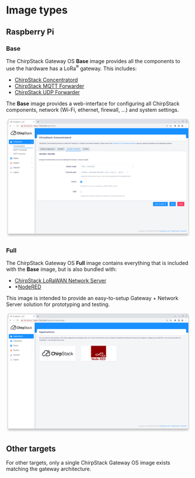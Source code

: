 # Image types

## Raspberry Pi

### Base

The ChirpStack Gateway OS **Base** image provides all the components to use
the hardware has a LoRa<sup>&reg;</sup> gateway. This includes:

- [ChirpStack Concentratord](../chirpstack-concentratord/index.md)
- [ChirpStack MQTT Forwarder](../chirpstack-mqtt-forwarder/index.md)
- [ChirpStack UDP Forwarder](https://github.com/chirpstack/chirpstack-udp-forwarder/)

The **Base** image provides a web-interface for configuring all ChirpStack
components, network (Wi-Fi, ethernet, firewall, ...) and system settings.

![gateway-config](gateway-config.png)

### Full

The ChirpStack Gateway OS **Full** image contains everything that is included
with the **Base** image, but is also bundled with:

* [ChirpStack LoRaWAN Network Server](../chirpstack/index.md)
* *[NodeRED](https://nodered.org/)

This image is intended to provide an easy-to-setup Gateway + Network Server
solution for prototyping and testing.

![applications](applications.png)

## Other targets

For other targets, only a single ChirpStack Gateway OS image exists matching
the gateway architecture.
